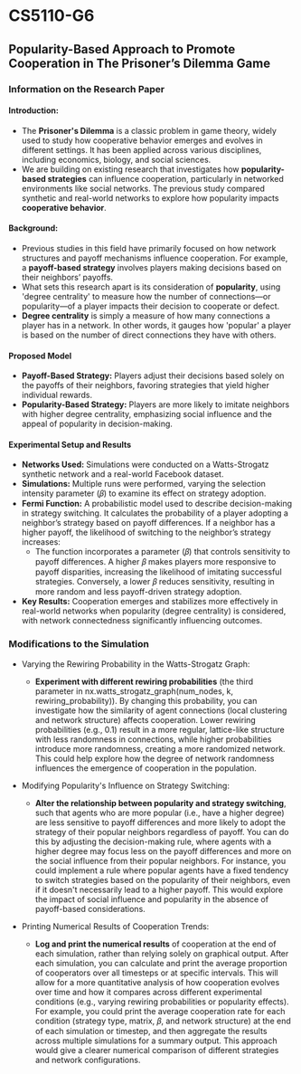 # CS5110-G6

## Popularity-Based Approach to Promote Cooperation in The Prisoner’s Dilemma Game

### **Information on the Research Paper**

#### Introduction:
*   The **Prisoner's Dilemma** is a classic problem in game theory, widely used to study how cooperative behavior emerges and evolves in different settings. It has been applied across various disciplines, including economics, biology, and social sciences. 
*   We are building on existing research that investigates how **popularity-based strategies** can influence cooperation, particularly in networked environments like social networks. The previous study compared synthetic and real-world networks to explore how popularity impacts **cooperative behavior**.

#### Background:
*   Previous studies in this field have primarily focused on how network structures and payoff mechanisms influence cooperation. For example, a **payoff-based strategy** involves players making decisions based on their neighbors’ payoffs.
*   What sets this research apart is its consideration of **popularity**, using 'degree centrality' to measure how the number of connections—or popularity—of a player impacts their decision to cooperate or defect.
*   **Degree centrality** is simply a measure of how many connections a player has in a network. In other words, it gauges how 'popular' a player is based on the number of direct connections they have with others.

#### Proposed Model
*   **Payoff-Based Strategy:** Players adjust their decisions based solely on the payoffs of their neighbors, favoring strategies that yield higher individual rewards.
*   **Popularity-Based Strategy:** Players are more likely to imitate neighbors with higher degree centrality, emphasizing social influence and the appeal of popularity in decision-making.

#### Experimental Setup and Results
*   **Networks Used:** Simulations were conducted on a Watts-Strogatz synthetic network and a real-world Facebook dataset.
*   **Simulations:** Multiple runs were performed, varying the selection intensity parameter (𝛽) to examine its effect on strategy adoption.
*   **Fermi Function:** A probabilistic model used to describe decision-making in strategy switching. It calculates the probability of a player adopting a neighbor’s strategy based on payoff differences. If a neighbor has a higher payoff, the likelihood of switching to the neighbor’s strategy increases:
    *   The function incorporates a parameter (𝛽) that controls sensitivity to payoff differences. A higher 𝛽 makes players more responsive to payoff disparities, increasing the likelihood of imitating successful strategies. Conversely, a lower 𝛽 reduces sensitivity, resulting in more random and less payoff-driven strategy adoption.
*   **Key Results:** Cooperation emerges and stabilizes more effectively in real-world networks when popularity (degree centrality) is considered, with network connectedness significantly influencing outcomes.

### **Modifications to the Simulation**

*   Varying the Rewiring Probability in the Watts-Strogatz Graph:
    *   **Experiment with different rewiring probabilities** (the third parameter in nx.watts_strogatz_graph(num_nodes, k, rewiring_probability)). By changing this probability, you can investigate how the similarity of agent connections (local clustering and network structure) affects cooperation. Lower rewiring probabilities (e.g., 0.1) result in a more regular, lattice-like structure with less randomness in connections, while higher probabilities introduce more randomness, creating a more randomized network. This could help explore how the degree of network randomness influences the emergence of cooperation in the population.

*   Modifying Popularity's Influence on Strategy Switching:
    *    **Alter the relationship between popularity and strategy switching**, such that agents who are more popular (i.e., have a higher degree) are less sensitive to payoff differences and more likely to adopt the strategy of their popular neighbors regardless of payoff. You can do this by adjusting the decision-making rule, where agents with a higher degree may focus less on the payoff differences and more on the social influence from their popular neighbors. For instance, you could implement a rule where popular agents have a fixed tendency to switch strategies based on the popularity of their neighbors, even if it doesn't necessarily lead to a higher payoff. This would explore the impact of social influence and popularity in the absence of payoff-based considerations.

*   Printing Numerical Results of Cooperation Trends:
    *   **Log and print the numerical results** of cooperation at the end of each simulation, rather than relying solely on graphical output. After each simulation, you can calculate and print the average proportion of cooperators over all timesteps or at specific intervals. This will allow for a more quantitative analysis of how cooperation evolves over time and how it compares across different experimental conditions (e.g., varying rewiring probabilities or popularity effects). For example, you could print the average cooperation rate for each condition (strategy type, matrix, 𝛽, and network structure) at the end of each simulation or timestep, and then aggregate the results across multiple simulations for a summary output. This approach would give a clearer numerical comparison of different strategies and network configurations.
